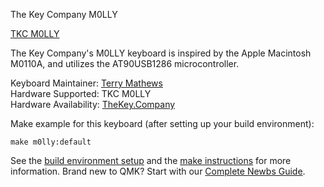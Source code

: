 The Key Company M0LLY

[TKC M0LLY](https://cdn.shopify.com/s/files/1/1679/2319/files/Molly_Terminal_1024x1024.jpg?v=1529067702)


The Key Company's M0LLY keyboard is inspired by the Apple Macintosh M0110A, and utilizes the AT90USB1286 microcontroller.

Keyboard Maintainer: [Terry Mathews](https://github.com/TerryMathews/)  
Hardware Supported: TKC M0LLY  
Hardware Availability: [TheKey.Company](https://thekey.company) 


Make example for this keyboard (after setting up your build environment):

    make m0lly:default

See the [build environment setup](https://docs.qmk.fm/#/getting_started_build_tools) and the [make instructions](https://docs.qmk.fm/#/getting_started_make_guide) for more information. Brand new to QMK? Start with our [Complete Newbs Guide](https://docs.qmk.fm/#/newbs).
